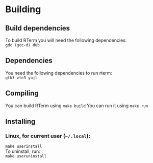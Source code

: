# Building
## Build dependencies
To build RTerm you will need the following dependencies:  
`gdc (gcc-d) dub`
## Dependencies
You need the following dependencies to run rterm:  
`gtk3 vte3 yajl`

## Compiling
You can build RTerm using `make build`
You can run it using `make run`

## Installing

### Linux, for current user (`~/.local`):
`make userinstall`  
To uninstall, run:  
`make useruninstall`